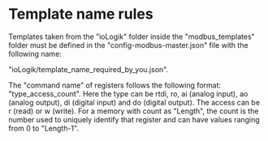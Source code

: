 # Template name rules

Templates taken from the "ioLogik" folder inside the "modbus_templates" folder must be defined in the "config-modbus-master.json" file with the following name:

"ioLogik/template_name_required_by_you.json". 

The "command name" of registers follows the following format:
"type_access_count". Here the type can be rtdi, ro, ai (analog input), ao (analog output), di (digital input) and do (digital output). The access can be r (read) or w (write). For a memory with count as "Length", the count is the number used to uniquely identify that register and can have values ranging from 0 to "Length-1".
